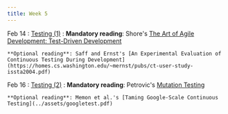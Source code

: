 ```yaml
---
title: Week 5
---
```


Feb 14
: [Testing (1)](../assets/lecture-09-testing1.pdf)
  : **Mandatory reading**: Shore's [The Art of Agile Development: Test-Driven Development](http://www.jamesshore.com/v2/books/aoad1/test_driven_development)

    **Optional reading**: Saff and Ernst's [An Experimental Evaluation of Continuous Testing During Development](https://homes.cs.washington.edu/~mernst/pubs/ct-user-study-issta2004.pdf)

Feb 16
: [Testing (2)](../assets/lecture-10-testing2.pdf)
  : **Mandatory reading**: Petrovic's [Mutation Testing](https://testing.googleblog.com/2021/04/mutation-testing.html)

    **Optional reading**: Memon et al.'s [Taming Google-Scale Continuous Testing](../assets/googletest.pdf)


